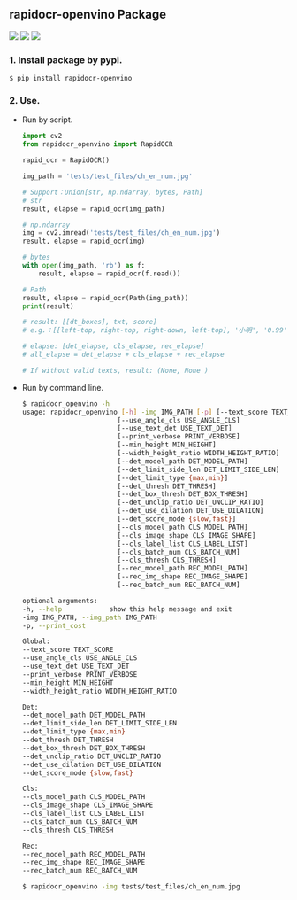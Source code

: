 ## rapidocr-openvino Package
<p>
    <a href=""><img src="https://img.shields.io/badge/Python->=3.7,<=3.10-aff.svg"></a>
    <a href=""><img src="https://img.shields.io/badge/OS-Linux%2C%20Win%2C%20Mac-pink.svg"></a>
    <a href="https://pepy.tech/project/rapidocr_openvino"><img src="https://static.pepy.tech/personalized-badge/rapidocr_openvino?period=total&units=abbreviation&left_color=grey&right_color=blue&left_text=Downloads%20Vino"></a>
</p>

### 1. Install package by pypi.
```shell
$ pip install rapidocr-openvino
```


### 2. Use.
- Run by script.
    ```python
    import cv2
    from rapidocr_openvino import RapidOCR

    rapid_ocr = RapidOCR()

    img_path = 'tests/test_files/ch_en_num.jpg'

    # Support：Union[str, np.ndarray, bytes, Path]
    # str
    result, elapse = rapid_ocr(img_path)

    # np.ndarray
    img = cv2.imread('tests/test_files/ch_en_num.jpg')
    result, elapse = rapid_ocr(img)

    # bytes
    with open(img_path, 'rb') as f:
        result, elapse = rapid_ocr(f.read())

    # Path
    result, elapse = rapid_ocr(Path(img_path))
    print(result)

    # result: [[dt_boxes], txt, score]
    # e.g.：[[left-top, right-top, right-down, left-top], '小明', '0.99']

    # elapse: [det_elapse, cls_elapse, rec_elapse]
    # all_elapse = det_elapse + cls_elapse + rec_elapse

    # If without valid texts, result: (None, None )
    ```

- Run by command line.
    ```bash
    $ rapidocr_openvino -h
    usage: rapidocr_openvino [-h] -img IMG_PATH [-p] [--text_score TEXT_SCORE]
                            [--use_angle_cls USE_ANGLE_CLS]
                            [--use_text_det USE_TEXT_DET]
                            [--print_verbose PRINT_VERBOSE]
                            [--min_height MIN_HEIGHT]
                            [--width_height_ratio WIDTH_HEIGHT_RATIO]
                            [--det_model_path DET_MODEL_PATH]
                            [--det_limit_side_len DET_LIMIT_SIDE_LEN]
                            [--det_limit_type {max,min}]
                            [--det_thresh DET_THRESH]
                            [--det_box_thresh DET_BOX_THRESH]
                            [--det_unclip_ratio DET_UNCLIP_RATIO]
                            [--det_use_dilation DET_USE_DILATION]
                            [--det_score_mode {slow,fast}]
                            [--cls_model_path CLS_MODEL_PATH]
                            [--cls_image_shape CLS_IMAGE_SHAPE]
                            [--cls_label_list CLS_LABEL_LIST]
                            [--cls_batch_num CLS_BATCH_NUM]
                            [--cls_thresh CLS_THRESH]
                            [--rec_model_path REC_MODEL_PATH]
                            [--rec_img_shape REC_IMAGE_SHAPE]
                            [--rec_batch_num REC_BATCH_NUM]

    optional arguments:
    -h, --help            show this help message and exit
    -img IMG_PATH, --img_path IMG_PATH
    -p, --print_cost

    Global:
    --text_score TEXT_SCORE
    --use_angle_cls USE_ANGLE_CLS
    --use_text_det USE_TEXT_DET
    --print_verbose PRINT_VERBOSE
    --min_height MIN_HEIGHT
    --width_height_ratio WIDTH_HEIGHT_RATIO

    Det:
    --det_model_path DET_MODEL_PATH
    --det_limit_side_len DET_LIMIT_SIDE_LEN
    --det_limit_type {max,min}
    --det_thresh DET_THRESH
    --det_box_thresh DET_BOX_THRESH
    --det_unclip_ratio DET_UNCLIP_RATIO
    --det_use_dilation DET_USE_DILATION
    --det_score_mode {slow,fast}

    Cls:
    --cls_model_path CLS_MODEL_PATH
    --cls_image_shape CLS_IMAGE_SHAPE
    --cls_label_list CLS_LABEL_LIST
    --cls_batch_num CLS_BATCH_NUM
    --cls_thresh CLS_THRESH

    Rec:
    --rec_model_path REC_MODEL_PATH
    --rec_img_shape REC_IMAGE_SHAPE
    --rec_batch_num REC_BATCH_NUM

    $ rapidocr_openvino -img tests/test_files/ch_en_num.jpg
    ```